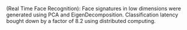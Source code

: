 (Real Time Face Recognition): Face signatures in low dimensions were generated using PCA and
EigenDecomposition. Classification latency bought down by a factor of 8.2 using distributed computing.
